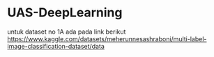 # UAS-DeepLearning

untuk dataset no 1A ada pada link berikut https://www.kaggle.com/datasets/meherunnesashraboni/multi-label-image-classification-dataset/data

